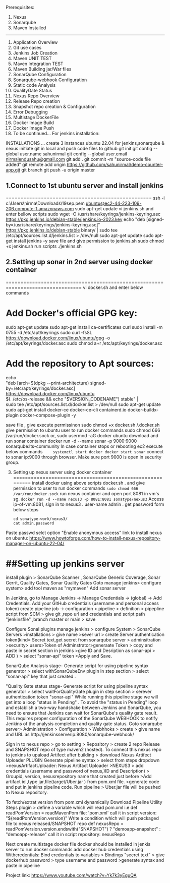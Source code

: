 Prerequisites:
1. Nexus 
2. Sonarqube
3. Maven Installed

------------------------------------------------------------
1. Application Overview
2. Git use cases
3. Jenkins Job Creation 
4. Maven UNIT TEST
5. Maven Integration TEST
6. Maven Building jar/War files
7. SonarQube Configuration
8. Sonarqube-webhook Configuration 
9. Static code Analysis 
10. QualityGate Status  
11. Nexus Repo Overview
12. Release Repo creation 
13. Snapshot repo creation  & Configuration
14. Error Debugging
15. Multistage DockerFile 
16. Docker Image Build
17. Docker Image Push
18. To be continued...
For jenkins installation:

INSTALLATIONS ...
create 3 instances ubuntu 22.04 for jenkins,sonarqube & nexus
initiate git in local and push code files to github
   git init
   git config --global user.name sahunirmal
   git config --global user.email nirmalendusahu@gmail.com
   git add .
   git commit -m "source-code file added"
   git remote add origin https://github.com/sahunirmal/demo-counter-app.git
   git branch
   git push -u origin master
   
## 1.Connect to 1st ubuntu server and install jenkins
==================================================
   ssh -i c:\Users\nirma\Downloads\19sep.pem ubuntu@ec2-44-223-109-206.compute-1.amazonaws.com
   sudo apt-get update
vi jenkins.sh  and enter  bellow scripts
   sudo wget -O /usr/share/keyrings/jenkins-keyring.asc \
   https://pkg.jenkins.io/debian-stable/jenkins.io-2023.key
   echo "deb [signed-by=/usr/share/keyrings/jenkins-keyring.asc]" \
   https://pkg.jenkins.io/debian-stable binary/ | sudo tee \
   /etc/apt/sources.list.d/jenkins.list > /dev/null
   sudo apt-get update
   sudo apt-get install jenkins -y
save file and give permission to jenkins.sh
   sudo chmod +x jenkins.sh
run scripts
   ./jenkins.sh
   
## 2.Setting up sonar  in 2nd server using docker container
================================================================================
   vi docker.sh    and enter below commands

   # Add Docker's official GPG key:
sudo apt-get update
sudo apt-get install ca-certificates curl
sudo install -m 0755 -d /etc/apt/keyrings
sudo curl -fsSL https://download.docker.com/linux/ubuntu/gpg -o /etc/apt/keyrings/docker.asc
sudo chmod a+r /etc/apt/keyrings/docker.asc
# Add the repository to Apt sources:
echo \
  "deb [arch=$(dpkg --print-architecture) signed-by=/etc/apt/keyrings/docker.asc] https://download.docker.com/linux/ubuntu \
  $(. /etc/os-release && echo "$VERSION_CODENAME") stable" | \
  sudo tee /etc/apt/sources.list.d/docker.list > /dev/null
sudo apt-get update
sudo apt-get install docker-ce docker-ce-cli containerd.io docker-buildx-plugin docker-compose-plugin -y

save file , give execute permissinon 
   sudo chmod +x docker.sh
   /.docker.sh
give permission to ubuntu user to run docker commands
   sudo chmod 666 /var/run/docker.sock
   or,
   sudo usermod -aG docker ubuntu
download and run sonar container 
   docker run -d --name sonar -p 9000:9000 sonarqube:lts-community
In case container stops or rebooting ec2 execute below commands
`    systemctl start docker
    docker start sonar`
connect to sonar ip:9000 through browser. Make sure port 9000 is open in security group.    

3. Setting up nexus server using docker container
=========================================================
install docker using above scripts docker.sh . and give permission to user to run docker commands
    `sudo chmod 666 /var/run/docker.sock`
run nexus container and open port 8081 in vm's sg.
    `docker run -d --name nexus3 -p 8081:8081 sonatype/nexus3`
Access ip-of-vm:8081, sign in to nexus3 . user-name admin . get password form below steps
    ```docker exec -it nexus3 /bin/bash
    cd sonatype-work/nexus3/
    cat admin.password
    ```
Paste passwd selct option "Enable anonymous access"
link to install nexus on ubuntu:  https://www.howtoforge.com/how-to-install-nexus-repository-manager-on-ubuntu-22-04/

##Setting up jenkins server
===========================================
install plugin > SonarQube Scanner , SonarQube Generic Coverage, Sonar Gerrit, Quality Gates, Sonar Quality Gates
Goto manage jenkins> configure system> add tool maven as "mymaven"
Add sonar server 

In Jenkins, go to Manage Jenkins -> Manage Credentials -> (global) -> Add Credentials.
Add your GitHub credentials (username and personal access token)
create pipeline job -> configuration > pipeline > definition > pipepline script from SCM > give git ,repo url and credentials and script path "jenkinsfile" ,branch master or main > save

Configure Sonal plugins
manage jenkins > configure System > SonarQube Servers >installations > give name >sever url > create Server authentication token(kind= Secret text,get secret from sonarqube server > adminsitration >security> users>Token of Adminstrator>generaate Token > copy and paste in secret section in jenkins >give ID and Desription as sonar-api > ADD ) > select "sonar-api" token >Apply and Save.

SonarQube Analysis stage-
Generate script for using pipeline syntax generator > select withSonarQubeEnv plugin in step section > select "sonar-api" key that just created .

"Quality Gate status stage-
Generate script for using pipeline syntax generator > select waitForQualityGate  plugin in step section > serever authentication token "sonar-api" 
While running this pipeline stage we will get into a loop "status in Pending" . To avoid the "status in Pending" loop and establish a two-way handshake between Jenkins and SonarQube, you need to ensure that Jenkins can wait for SonarQube's quality gate result. This requires proper configuration of the SonarQube WEBHOOK to notify Jenkins of the analysis completion and quality gate status.
Goto sonarqube server> Administration > Configuration > Webhhoks > create > give name and URL as http://jenkinsserverip:8080/sonarqube-webhook/  

Sign in to nexus repo > go to setting > Repository > create  2 repo Release and SNAPSHOT repo of type maven2 (hosted).
To connect this nexus repo to jenkins to upaload Artifect after building > download  Nexus Artifect Uploader PLUGIN
Generate pipeline syntax > select from steps dropdown >nexusArtifactUploader: Nexus Artifact Uploader >NEXUS3 > add credentials (username and password of nexus,)ID and Description) > Groupid, version, nexusrepository name that created just before >Add artifact id ,type jar,file(target/Uber.jar ) from pom.xml file. >generate code and put in jenkins pipeline code. Run pipeline > Uber.jar file will be pushed to Nexux repository.

To fetch/extrat version from pom.xml dynamically 
Download Pipeline Utility Steps plugin > define a variable which will read pom.xml i.e 
def readPomVersion = readMavenPom file: 'pom.xml'    call it in script
version: "${readPomVersion.version}"
Write a condition which will push packaged file to nexus released/SNAPSHOT repo
def nexusRepo = readPomVersion.version.endswith("SNAPSHOT") ? "demoapp-snapshot" : "demoapp-release"      call it in script
repository: nexusRepo

Next create multistage docker file
docker should be installed in jenkis server to run docker commands
add docker hub credentials using Withcredentials: Bind credentials to variables > Bindings "secret text"  > give dockerhub password > type username and password >generate syntax and paste in pipeline

Project link: https://www.youtube.com/watch?v=Yk7k3yEguQA











    
    
    


   

   
   
   

